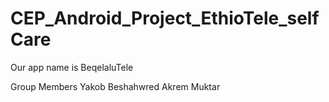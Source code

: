 # CEP_Android_Project_EthioTele_selfCare
Our app name is BeqelaluTele

Group Members
Yakob Beshahwred
Akrem Muktar
